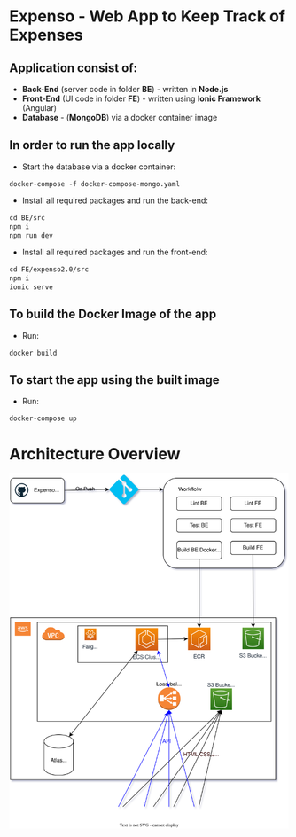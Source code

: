 # Expenso - Web App to Keep Track of Expenses

## Application consist of:
  - **Back-End** (server code in folder **BE**) - written in **Node.js**
  - **Front-End** (UI code in folder **FE**) - written using **Ionic Framework** (Angular)
  - **Database** - (**MongoDB**) via a docker container image

## In order to run the app locally

  - Start the database via a docker container:
```shell
docker-compose -f docker-compose-mongo.yaml
```
  - Install all required packages and run the back-end:
```shell
cd BE/src
npm i
npm run dev
```
  - Install all required packages and run the front-end:
```
cd FE/expenso2.0/src
npm i
ionic serve
```


## To build the Docker Image of the app

  - Run:
```shell
docker build
```

## To start the app using the built image

  - Run:
```shell
docker-compose up
```

# Architecture Overview
![architecture]( expenso_infra_architecture.drawio.svg "Architecture Overview")
